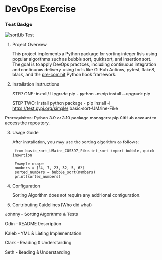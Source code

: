 # DevOps Exercise


### Test Badge
![sortLib Test](https://github.com/K-Hannan12/COS-397-Assignment-5/actions/workflows/main.yml/badge.svg?event=push)

1. Project Overview

    This project implements a Python package for sorting integer lists using popular algorithms such as bubble sort, quicksort, and insertion sort. The goal is to apply DevOps practices, including continuous integration and continuous delivery, using tools like GitHub Actions, pytest, flake8, black, and the [pre-commit](https://pre-commit.com/) Python hook framework.

3. Installation Instructions

    STEP ONE: install/ Upgrade pip
       - python -m pip install --upgrade pip

    STEP TWO: Install python package
       - pip install -i https://test.pypi.org/simple/ basic-sort-UMaine-Fike

Prerequisites:
Python 3.9 or 3.10
package managers: pip
GitHub account to access the repository.

3. Usage Guide

    After installation, you may use the sorting algorithm as follows:
    
        from basic_sort_UMaine_COS397_Fike.int_sort import bubble, quick insertion
        
        Example usage:
        numbers = [34, 7, 23, 32, 5, 62]
        sorted_numbers = bubble_sort(numbers)
        print(sorted_numbers)

5. Configuration

    Sorting Algorithm does not require any additional configuration.

6. Contributing Guidelines (Who did what)

Johnny - Sorting Algorithms & Tests 

Odin - README Description 

Kaleb - YML & Linting Implementation 

Clark - Reading & Understanding 

Seth - Reading & Understanding

